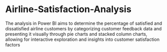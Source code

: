 # Airline-Satisfaction-Analysis
The analysis in Power BI aims to determine the percentage of satisfied and dissatisfied airline customers by categorizing customer feedback data and presenting it visually through pie charts and stacked column charts, allowing for interactive exploration and insights into customer satisfaction factors 
